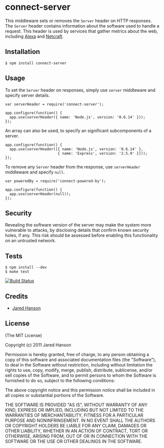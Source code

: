 # connect-server

This middleware sets or removes the `Server` header on HTTP responses. The
`Server` header contains information about the software used to handle a
request.  This header is used by services that gather metrics about the web,
including [Alexa](http://www.alexa.com/) and [Netcraft](http://www.netcraft.com/).

## Installation

    $ npm install connect-server

## Usage

To set the `Server` header on responses, simply use `server` middleware and
specify server details.

    var serverHeader = require('connect-server');

    app.configure(function() {
      app.use(serverHeader({ name: 'Node.js', version: '0.6.14' }));
    });
    
An array can also be used, to specify an significant subcomponents of a server.

    app.configure(function() {
      app.use(serverHeader([{ name: 'Node.js', version: '0.6.14' },
                            { name: 'Express', version: '2.5.9' }]));
    });

To remove any `Server` header from the response, use `serverHeader` middleware
and specify `null`.

    var poweredBy = require('connect-powered-by');

    app.configure(function() {
      app.use(serverHeader(null));
    });
    
## Security

Revealing the software version of the server may make the system more vulnerable
to attacks, by disclosing details that confirm known security holes, if any.
This risk should be assessed before enabling this functionality on an untrusted
network.

## Tests

    $ npm install --dev
    $ make test

[![Build Status](https://secure.travis-ci.org/jaredhanson/connect-server.png)](http://travis-ci.org/jaredhanson/connect-server)


## Credits

  - [Jared Hanson](http://github.com/jaredhanson)

## License

(The MIT License)

Copyright (c) 2011 Jared Hanson

Permission is hereby granted, free of charge, to any person obtaining a copy of
this software and associated documentation files (the "Software"), to deal in
the Software without restriction, including without limitation the rights to
use, copy, modify, merge, publish, distribute, sublicense, and/or sell copies of
the Software, and to permit persons to whom the Software is furnished to do so,
subject to the following conditions:

The above copyright notice and this permission notice shall be included in all
copies or substantial portions of the Software.

THE SOFTWARE IS PROVIDED "AS IS", WITHOUT WARRANTY OF ANY KIND, EXPRESS OR
IMPLIED, INCLUDING BUT NOT LIMITED TO THE WARRANTIES OF MERCHANTABILITY, FITNESS
FOR A PARTICULAR PURPOSE AND NONINFRINGEMENT. IN NO EVENT SHALL THE AUTHORS OR
COPYRIGHT HOLDERS BE LIABLE FOR ANY CLAIM, DAMAGES OR OTHER LIABILITY, WHETHER
IN AN ACTION OF CONTRACT, TORT OR OTHERWISE, ARISING FROM, OUT OF OR IN
CONNECTION WITH THE SOFTWARE OR THE USE OR OTHER DEALINGS IN THE SOFTWARE.
